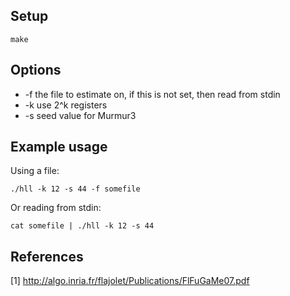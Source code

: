 ## Setup

    make

## Options

* -f the file to estimate on, if this is not set, then read from stdin
* -k use 2^k registers
* -s seed value for Murmur3

## Example usage

Using a file:

    ./hll -k 12 -s 44 -f somefile

Or reading from stdin:

    cat somefile | ./hll -k 12 -s 44

## References

[1] http://algo.inria.fr/flajolet/Publications/FlFuGaMe07.pdf
